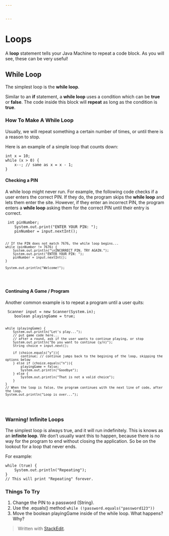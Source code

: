 ```yaml
---


---
```


<h1 id="loops">Loops</h1>
<p>A <strong>loop</strong> statement tells your Java Machine to repeat a code block. As you will see, these can be very useful!</p>
<h2 id="while-loop">While Loop</h2>
<p>The simplest loop is the <strong>while loop</strong>.</p>
<p>Similar to an <strong>if</strong> statement, a <strong>while loop</strong> uses a condition which can be <strong>true</strong> or <strong>false</strong>. The code inside this block will <strong>repeat</strong> as long as the condition is <strong>true</strong>.</p>
<h3 id="how-to-make-a-while-loop">How To Make A While Loop</h3>
<p>Usually, we will repeat something a certain number of times, or until there is a reason to stop.</p>
<p>Here is an example of a simple loop that counts down:</p>
<pre><code>int x = 10;
while (x &gt; 0) {
	x--; // same as x = x - 1;
}
</code></pre>
<h4 id="checking-a-pin">Checking a PIN</h4>
<p>A while loop might never run. For example, the following code checks if a user enters the correct PIN. If they do, the program skips the <strong>while loop</strong> and lets them enter the site. However, if they enter an incorrect PIN, the program enters a <strong>while loop</strong> asking them for the correct PIN until their entry is correct.</p>
<pre><code>	int pinNumber;
    System.out.print("ENTER YOUR PIN: ");
    pinNumber = input.nextInt();
	
	// If the PIN does not match 7676, the while loop begins...
    while (pinNumber != 7676) { 
        System.out.println("\nINCORRECT PIN. TRY AGAIN.");
        System.out.print("ENTER YOUR PIN: ");
        pinNumber = input.nextInt();
    }

    System.out.println("Welcome!");
</code></pre>
<h4 id="continuing-a-game--program">Continuing A Game / Program</h4>
<p>Another common example is to repeat a program until a user quits:</p>
<pre><code>	Scanner input = new Scanner(System.in);
    boolean playingGame = true;

    while (playingGame) {
        System.out.println("Let's play...");
        // put game code here...  
		// after a round, ask if the user wants to continue playing, or stop
        System.out.println("Do you want to continue (y/n)");
        String choice = input.next();

        if (choice.equals("y")){
            continue; // continue jumps back to the begining of the loop, skipping the options below
        } else if (choice.equals("n")){
            playingGame = false;
            System.out.println("Goodbye");
        } else {
            System.out.println("That is not a valid choice");
        }
    }
    // When the loop is false, the program continues with the next line of code, after the loop.
    System.out.println("Loop is over..."); 
</code></pre>
<h3 id="warning-infinite-loops">Warning! Infinite Loops</h3>
<p>The simplest loop is always true, and it will run indefinitely. This is knows as an <strong>infinite loop</strong>. We don’t usually want this to happen, because there is no way for the program to end without closing the application. So be on the lookout for a loop that never ends.</p>
<p>For example:</p>
<pre><code>while (true) {
	System.out.println("Repeating");
}
// This will print "Repeating" forever.
</code></pre>
<h3 id="things-to-try">Things To Try</h3>
<ol>
<li>Change the PIN to a password (String).</li>
<li>Use the .equals() method <code>while (!password.equals("password123"))</code></li>
<li>Move the boolean playingGame inside of the while loop. What happens? Why?</li>
</ol>
<blockquote>
<p>Written with <a href="https://stackedit.io/">StackEdit</a>.</p>
</blockquote>

